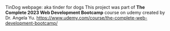 TinDog webpage: aka tinder for dogs
This project was part of **The Complete 2023 Web Development Bootcamp** course on udemy created by Dr. Angela Yu. 
https://www.udemy.com/course/the-complete-web-development-bootcamp/
